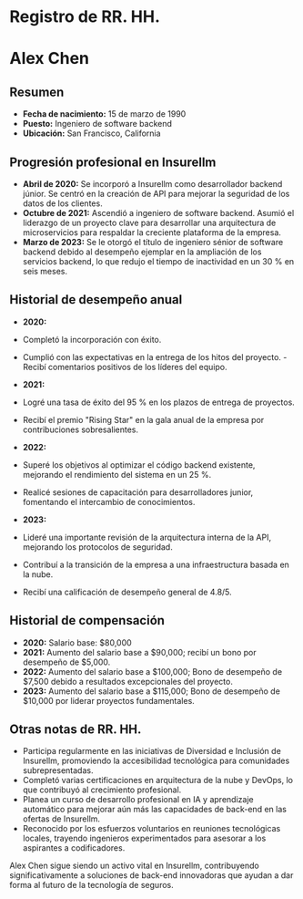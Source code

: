 # Registro de RR. HH.

# Alex Chen

## Resumen
- **Fecha de nacimiento:** 15 de marzo de 1990
- **Puesto:** Ingeniero de software backend
- **Ubicación:** San Francisco, California

## Progresión profesional en Insurellm
- **Abril de 2020:** Se incorporó a Insurellm como desarrollador backend júnior. Se centró en la creación de API para mejorar la seguridad de los datos de los clientes.
- **Octubre de 2021:** Ascendió a ingeniero de software backend. Asumió el liderazgo de un proyecto clave para desarrollar una arquitectura de microservicios para respaldar la creciente plataforma de la empresa.
- **Marzo de 2023:** Se le otorgó el título de ingeniero sénior de software backend debido al desempeño ejemplar en la ampliación de los servicios backend, lo que redujo el tiempo de inactividad en un 30 % en seis meses.

## Historial de desempeño anual
- **2020:**
- Completó la incorporación con éxito.
- Cumplió con las expectativas en la entrega de los hitos del proyecto. - Recibí comentarios positivos de los líderes del equipo.

- **2021:**
- Logré una tasa de éxito del 95 % en los plazos de entrega de proyectos.
- Recibí el premio "Rising Star" en la gala anual de la empresa por contribuciones sobresalientes.

- **2022:**
- Superé los objetivos al optimizar el código backend existente, mejorando el rendimiento del sistema en un 25 %.
- Realicé sesiones de capacitación para desarrolladores junior, fomentando el intercambio de conocimientos.

- **2023:**
- Lideré una importante revisión de la arquitectura interna de la API, mejorando los protocolos de seguridad.
- Contribuí a la transición de la empresa a una infraestructura basada en la nube.
- Recibí una calificación de desempeño general de 4.8/5.

## Historial de compensación
- **2020:** Salario base: $80,000
- **2021:** Aumento del salario base a $90,000; recibí un bono por desempeño de $5,000.
- **2022:** Aumento del salario base a $100,000; Bono de desempeño de $7,500 debido a resultados excepcionales del proyecto.
- **2023:** Aumento del salario base a $115,000; Bono de desempeño de $10,000 por liderar proyectos fundamentales.

## Otras notas de RR. HH.
- Participa regularmente en las iniciativas de Diversidad e Inclusión de Insurellm, promoviendo la accesibilidad tecnológica para comunidades subrepresentadas.
- Completó varias certificaciones en arquitectura de la nube y DevOps, lo que contribuyó al crecimiento profesional.
- Planea un curso de desarrollo profesional en IA y aprendizaje automático para mejorar aún más las capacidades de back-end en las ofertas de Insurellm.
- Reconocido por los esfuerzos voluntarios en reuniones tecnológicas locales, trayendo ingenieros experimentados para asesorar a los aspirantes a codificadores.

Alex Chen sigue siendo un activo vital en Insurellm, contribuyendo significativamente a soluciones de back-end innovadoras que ayudan a dar forma al futuro de la tecnología de seguros.